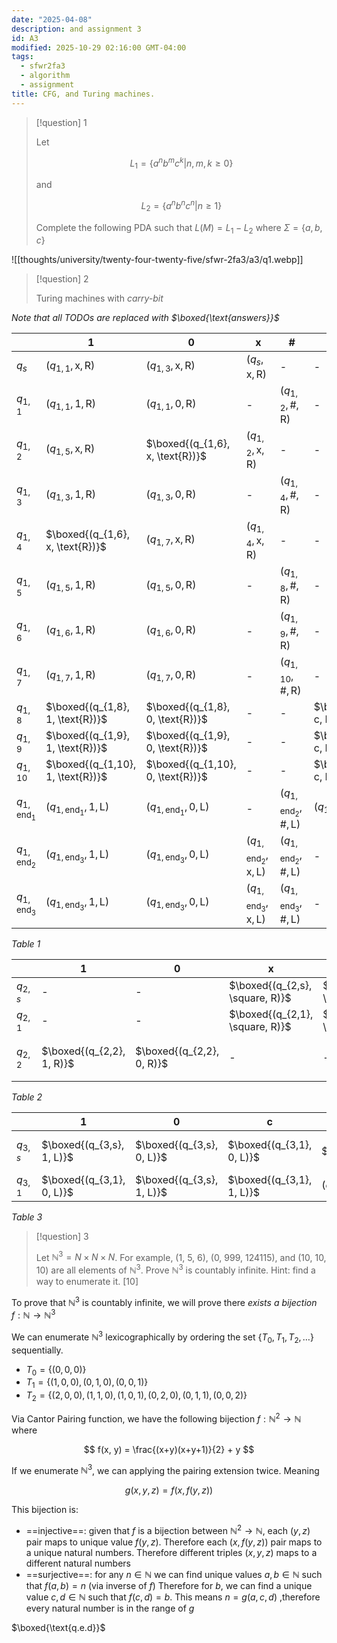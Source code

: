 ```yaml
---
date: "2025-04-08"
description: and assignment 3
id: A3
modified: 2025-10-29 02:16:00 GMT-04:00
tags:
  - sfwr2fa3
  - algorithm
  - assignment
title: CFG, and Turing machines.
---
```


> [!question] 1
>
> Let
>
> $$
> L_{1} = \{ a^n b^m c^k | n,m,k \geq 0 \}
> $$
>
> and
>
> $$
> L_{2} = \{ a^n b^n c^n | n \geq 1 \}
> $$
>
> Complete the following PDA such that $L(M) = L_{1} - L_{2}$ where $\Sigma = \{ a, b, c \}$

![[thoughts/university/twenty-four-twenty-five/sfwr-2fa3/a3/q1.webp]]

> [!question] 2
>
> Turing machines with _carry-bit_

_Note that all TODOs are replaced with $\boxed{\text{answers}}$_

|                      | 1                                 | 0                                 | x                                        | \#                                 | c                                        | $\square$                                        |
| -------------------- | --------------------------------- | --------------------------------- | ---------------------------------------- | ---------------------------------- | ---------------------------------------- | ------------------------------------------------ |
| $q_s$                | $(q_{1,1}, \text{x}, \text{R})$   | $(q_{1,3}, \text{x}, \text{R})$   | $(q_s, \text{x}, \text{R})$              | -                                  | -                                        | -                                                |
| $q_{1,1}$            | $(q_{1,1},1,\text{R})$            | $(q_{1,1},0,\text{R})$            | -                                        | $(q_{1,2}, \#, \text{R})$          | -                                        | -                                                |
| $q_{1,2}$            | $(q_{1,5},\text{x},\text{R})$     | $\boxed{(q_{1,6}, x, \text{R})}$  | $(q_{1,2}, \text{x}, \text{R})$          | -                                  | -                                        | -                                                |
| $q_{1,3}$            | $(q_{1,3},1,\text{R})$            | $(q_{1,3},0,\text{R})$            | -                                        | $(q_{1,4}, \#, \text{R})$          | -                                        | -                                                |
| $q_{1,4}$            | $\boxed{(q_{1,6}, x, \text{R})}$  | $(q_{1,7},\text{x},\text{R})$     | $(q_{1,4}, \text{x}, \text{R})$          | -                                  | -                                        | -                                                |
| $q_{1,5}$            | $(q_{1,5},1,\text{R})$            | $(q_{1,5},0,\text{R})$            | -                                        | $(q_{1,8},\#,\text{R})$            | -                                        | -                                                |
| $q_{1,6}$            | $(q_{1,6},1,\text{R})$            | $(q_{1,6},0,\text{R})$            | -                                        | $(q_{1,9},\#,\text{R})$            | -                                        | -                                                |
| $q_{1,7}$            | $(q_{1,7},1,\text{R})$            | $(q_{1,7},0,\text{R})$            | -                                        | $(q_{1,10},\#,\text{R})$           | -                                        | -                                                |
| $q_{1,8}$            | $\boxed{(q_{1,8}, 1, \text{R})}$  | $\boxed{(q_{1,8}, 0, \text{R})}$  | -                                        | -                                  | $\boxed{(q_{1,8}, c, R)}$                | $\boxed{(q_{1,\text{end}_1},\text{c},\text{L})}$ |
| $q_{1,9}$            | $\boxed{(q_{1,9}, 1, \text{R})}$  | $\boxed{(q_{1,9}, 0, \text{R})}$  | -                                        | -                                  | $\boxed{(q_{1,9}, c, R)}$                | $\boxed{(q_{1,\text{end}_1}, 1,\text{L})}$       |
| $q_{1,10}$           | $\boxed{(q_{1,10}, 1, \text{R})}$ | $\boxed{(q_{1,10}, 0, \text{R})}$ | -                                        | -                                  | $\boxed{(q_{1,10}, c, R)}$               | $\boxed{(q_{1,\text{end}_1}, 0,\text{L})}$       |
| $q_{1,\text{end}_1}$ | $(q_{1,\text{end}_1},1,\text{L})$ | $(q_{1,\text{end}_1},0,\text{L})$ | -                                        | $(q_{1,\text{end}_2},\#,\text{L})$ | $(q_{1,\text{end}_1},\text{c},\text{L})$ | -                                                |
| $q_{1,\text{end}_2}$ | $(q_{1,\text{end}_3},1,\text{L})$ | $(q_{1,\text{end}_3},0,\text{L})$ | $(q_{1,\text{end}_2},\text{x},\text{L})$ | $(q_{1,\text{end}_2},\#,\text{L})$ | -                                        | $(q_{2,s},\square,\text{R})$                     |
| $q_{1,\text{end}_3}$ | $(q_{1,\text{end}_3},1,\text{L})$ | $(q_{1,\text{end}_3},0,\text{L})$ | $(q_{1,\text{end}_3},\text{x},\text{L})$ | $(q_{1,\text{end}_3},\#,\text{L})$ | -                                        | $(q_s,\square,\text{R})$                         |

_Table 1_

|           | 1                         | 0                         | x                               | \#                              | c                         | $\square$                      |
| --------- | ------------------------- | ------------------------- | ------------------------------- | ------------------------------- | ------------------------- | ------------------------------ |
| $q_{2,s}$ | -                         | -                         | $\boxed{(q_{2,s}, \square, R)}$ | $\boxed{(q_{2,1}, \square, R)}$ | -                         | -                              |
| $q_{2,1}$ | -                         | -                         | $\boxed{(q_{2,1}, \square, R)}$ | $\boxed{(q_{2,2}, \square, R)}$ | -                         | -                              |
| $q_{2,2}$ | $\boxed{(q_{2,2}, 1, R)}$ | $\boxed{(q_{2,2}, 0, R)}$ | -                               | -                               | $\boxed{(q_{2,2}, c, R)}$ | $(q_{3,s}, \square, \text{L})$ |

_Table 2_

|           | 1                         | 0                         | c                         | $\square$                | Notes         |
| --------- | ------------------------- | ------------------------- | ------------------------- | ------------------------ | ------------- |
| $q_{3,s}$ | $\boxed{(q_{3,s}, 1, L)}$ | $\boxed{(q_{3,s}, 0, L)}$ | $\boxed{(q_{3,1}, 0, L)}$ | $\boxed{End}$            | no carry over |
| $q_{3,1}$ | $\boxed{(q_{3,1}, 0, L)}$ | $\boxed{(q_{3,s}, 1, L)}$ | $\boxed{(q_{3,1}, 1, L)}$ | $(q_{3,s}, 1, \text{L})$ | carry over    |

_Table 3_

> [!question] 3
>
> Let $\mathbb{N}^3 = N \times N \times N$. For example, (1, 5, 6), (0, 999, 124115), and (10, 10, 10) are all elements of $\mathbb{N}^3$. Prove $\mathbb{N}^3$ is countably infinite. Hint: find a way to enumerate it. [10]

To prove that $\mathbb{N}^3$ is countably infinite, we will prove there _exists a bijection_ $f: \mathbb{N} \to \mathbb{N}^3$

We can enumerate $\mathbb{N}^3$ lexicographically by ordering the set $\{T_{0}, T_{1}, T_{2}, \ldots \}$ sequentially.

- $T_{0} = \{(0, 0, 0)\}$
- $T_{1} = \{(1, 0, 0), (0, 1, 0), (0, 0, 1)\}$
- $T_{2} = \{(2, 0, 0), (1, 1, 0), (1, 0, 1), (0, 2, 0), (0, 1, 1), (0, 0, 2)\}$

Via Cantor Pairing function, we have the following bijection $f: \mathbb{N}^2 \to \mathbb{N}$ where

$$
f(x, y) = \frac{(x+y)(x+y+1)}{2} + y
$$

If we enumerate $\mathbb{N}^3$, we can applying the pairing extension twice. Meaning

$$
g(x, y, z) = f(x, f(y, z))
$$

This bijection is:

- ==injective==: given that $f$ is a bijection between $\mathbb{N}^2 \to \mathbb{N}$, each $(y, z)$ pair maps to unique value $f(y, z)$. Therefore each $(x, f(y, z))$ pair maps to a unique natural numbers. Therefore different triples $(x, y, z)$ maps to a different natural numbers
- ==surjective==: for any $n \in \mathbb{N}$ we can find unique values $a,b \in \mathbb{N}$ such that $f(a, b) = n$ (via inverse of $f$) Therefore for $b$, we can find a unique value $c, d \in \mathbb{N}$ such that $f(c,d) = b$. This means $n = g(a,c, d)$ ,therefore every natural number is in the range of $g$

$\boxed{\text{q.e.d}}$
